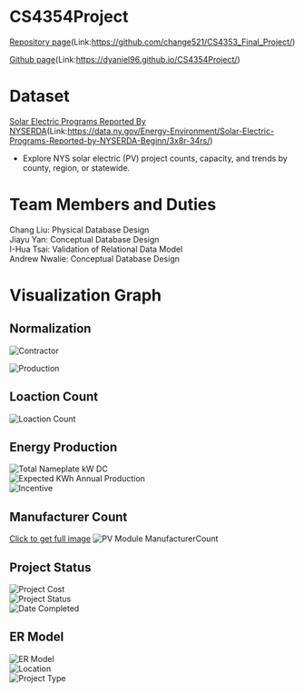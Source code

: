 # CS4354Project

[Repository page](https://github.com/change521/CS4353_Final_Project/)(Link:https://github.com/change521/CS4353_Final_Project/)<br/>

[Github page](https://dyaniel96.github.io/CS4354Project/)(Link:https://dyaniel96.github.io/CS4354Project/)<br/>

# Dataset
[Solar Electric Programs Reported By NYSERDA](https://data.ny.gov/Energy-Environment/Solar-Electric-Programs-Reported-by-NYSERDA-Beginn/3x8r-34rs/)(Link:https://data.ny.gov/Energy-Environment/Solar-Electric-Programs-Reported-by-NYSERDA-Beginn/3x8r-34rs/)<br/>
- Explore NYS solar electric (PV) project counts, capacity, and trends by county, region, or statewide.

# Team Members and Duties
Chang Liu: Physical Database Design <br/>
Jiayu Yan: Conceptual Database Design   <br/>
I-Hua Tsai: Validation of Relational Data Model <br/>
Andrew Nwalie: Conceptual Database Design  <br/>

# Visualization Graph 

## Normalization
![Contractor](https://github.com/change521/CS4353_Final_Project/blob/master/Contractor3NF.png?raw=true)  <br/>

![Production](https://github.com/change521/CS4353_Final_Project/blob/master/Production3NF.png?raw=true)  <br/>

## Loaction Count
![Loaction Count](https://github.com/change521/CS4353_Final_Project/blob/master/Location/Solar_Electric_Loaction_countyCount.png?raw=true)  <br/>

## Energy Production
![Total Nameplate kW DC](https://github.com/change521/CS4353_Final_Project/blob/master/Project%20Production/Solar_Electric_Project_Production_Total%20Nameplate%20kW%20DCHist.png?raw=true)  <br/>
![Expected KWh Annual Production](https://github.com/change521/CS4353_Final_Project/blob/master/Project%20Production/Solar_Electric_Project_Production_Expected%20KWh%20Annual%20ProductionHist.png?raw=true)  <br/>
![Incentive](https://github.com/change521/CS4353_Final_Project/blob/master/Project%20Production/Solar_Electric_Project_Production_$IncentiveHist.png?raw=true)  <br/>

## Manufacturer Count
[Click to get full image](https://github.com/change521/CS4353_Final_Project/blob/master/Project%20Provider/Solar_Electric_ProjectProvider_Primary%20PV%20Module%20ManufacturerCount.png?raw=true)
![PV Module ManufacturerCount](https://github.com/change521/CS4353_Final_Project/blob/master/Project%20Provider/Solar_Electric_ProjectProvider_Primary%20PV%20Module%20ManufacturerCount.png?raw=true)  <br/>

## Project Status
![Project Cost](https://github.com/change521/CS4353_Final_Project/blob/master/Project_ID/Solar_Electric_Project_Status_Project%20CostHist.png?raw=true)  <br/>
![Project Status](https://github.com/change521/CS4353_Final_Project/blob/master/Project_ID/Solar_Electric_Project_Status_Project%20StatusCount.png?raw=true)  <br/>
![Date Completed](https://github.com/change521/CS4353_Final_Project/blob/master/Project_ID/Solar_Electric_ProjectID_Date%20Completed%20YearCount.png?raw=true)  <br/>


## ER Model
![ER Model](https://github.com/change521/CS4353_Final_Project/blob/master/ERmodel/Main.png?raw=true)  <br/>
![Location](https://github.com/change521/CS4353_Final_Project/blob/master/ERmodel/location.jpg?raw=true)  <br/>
![Project Type](https://github.com/change521/CS4353_Final_Project/blob/master/ERmodel/Project%20Type.jpg?raw=true)  <br/>
